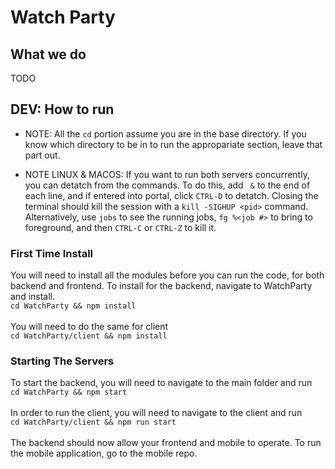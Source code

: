# Watch Party

## What we do

TODO

## DEV: How to run

- NOTE: All the `cd` portion assume you are in the base directory. If you know which directory to be in
to run the appropariate section, leave that part out.

- NOTE LINUX & MACOS: If you want to run both servers concurrently, you can detatch from the commands. To do this, add ` &` to the end of each line, and if entered into portal, click `CTRL-D` to detatch. Closing
the terminal should kill the session with a `kill -SIGHUP <pid>` command. Alternatively, use `jobs` to see the running jobs, `fg %<job #>` to bring to foreground, and then `CTRL-C` or `CTRL-Z` to kill it.

### First Time Install

You will need to install all the modules before you can run the code, for both backend and frontend.
To install for the backend, navigate to WatchParty and install. \
`cd WatchParty && npm install` \
\
You will need to do the same for client \
`cd WatchParty/client && npm install`

### Starting The Servers

To start the backend, you will need to navigate to the main folder and run \
`cd WatchParty && npm start` \
\
In order to run the client, you will need to navigate to the client and run \
`cd WatchParty/client && npm run start` \
\
The backend should now allow your frontend and mobile to operate. To run the mobile application, go to the mobile repo.
